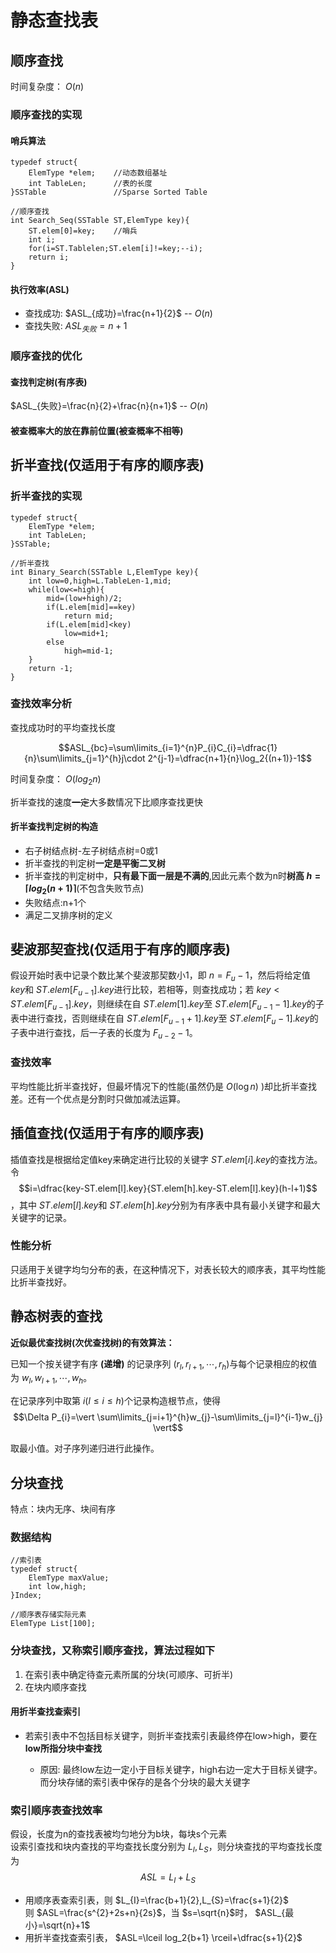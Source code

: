 # 静态查找表

## 顺序查找

时间复杂度： $O(n)$

### 顺序查找的实现

#### 哨兵算法

    typedef struct{
        ElemType *elem;    //动态数组基址
        int TableLen;      //表的长度
    }SSTable               //Sparse Sorted Table

    //顺序查找
    int Search_Seq(SSTable ST,ElemType key){
        ST.elem[0]=key;    //哨兵
        int i;
        for(i=ST.Tablelen;ST.elem[i]!=key;--i);
        return i;
    }

#### 执行效率(ASL)

- 查找成功:  $ASL_{成功}=\frac{n+1}{2}$ -- $O(n)$
- 查找失败: $ASL_{失败}=n+1$

### 顺序查找的优化

#### 查找判定树(有序表)

$ASL_{失败}=\frac{n}{2}+\frac{n}{n+1}$ -- $O(n)$

#### 被查概率大的放在靠前位置(被查概率不相等)

## 折半查找(仅适用于有序的顺序表)

### 折半查找的实现

    typedef struct{
        ElemType *elem;
        int TableLen;
    }SSTable;

    //折半查找
    int Binary_Search(SSTable L,ElemType key){
        int low=0,high=L.TableLen-1,mid;
        while(low<=high){
            mid=(low+high)/2;
            if(L.elem[mid]==key)
                return mid;
            if(L.elem[mid]<key)
                low=mid+1;
            else
                high=mid-1;
        }
        return -1;
    }

### 查找效率分析

查找成功时的平均查找长度

$$ASL_{bc}=\sum\limits_{i=1}^{n}P_{i}C_{i}=\dfrac{1}{n}\sum\limits_{j=1}^{h}j\cdot 2^{j-1}=\dfrac{n+1}{n}\log_2{(n+1)}-1$$

时间复杂度： $O(log_2{n})$

折半查找的速度~~一定~~大多数情况下比顺序查找更快

#### 折半查找判定树的构造

- 右子树结点树-左子树结点树=0或1
- 折半查找的判定树**一定是平衡二叉树**
- 折半查找的判定树中，**只有最下面一层是不满的**,因此元素个数为n时**树高 $h=\lceil log_2{(n+1)} \rceil$**(不包含失败节点)
- 失败结点:n+1个
- 满足二叉排序树的定义

## 斐波那契查找(仅适用于有序的顺序表)

假设开始时表中记录个数比某个斐波那契数小1，即 $n=F_{u}-1$，然后将给定值 $key$和 $ST.elem[F_{u-1}].key$进行比较，若相等，则查找成功；若 $key < ST.elem[F_{u-1}].key$，则继续在自 $ST.elem[1].key$至 $ST.elem[F_{u-1}-1].key$的子表中进行查找，否则继续在自 $ST.elem[F_{u-1}+1].key$至 $ST.elem[F_{u}-1].key$的子表中进行查找，后一子表的长度为 $F_{u-2}-1$。

### 查找效率

平均性能比折半查找好，但最坏情况下的性能(虽然仍是 $O(\log{n})$ )却比折半查找差。还有一个优点是分割时只做加减法运算。

## 插值查找(仅适用于有序的顺序表)

插值查找是根据给定值key来确定进行比较的关键字 $ST.elem[i].key$的查找方法。令 $$i=\dfrac{key-ST.elem[l].key}{ST.elem[h].key-ST.elem[l].key}(h-l+1)$$，其中 $ST.elem[l].key$和 $ST.elem[h].key$分别为有序表中具有最小关键字和最大关键字的记录。

### 性能分析

只适用于关键字均匀分布的表，在这种情况下，对表长较大的顺序表，其平均性能比折半查找好。

## 静态树表的查找

**近似最优查找树(次优查找树)的有效算法：**

已知一个按关键字有序 **(递增)** 的记录序列 $(r_{l},r_{l+1},\cdots,r_{h})$与每个记录相应的权值为 $w_{l},w_{l+1},\cdots,w_{h}$。

在记录序列中取第 $i(l\leq i\leq h)$个记录构造根节点，使得
$$\Delta P_{i}=\vert \sum\limits_{j=i+1}^{h}w_{j}-\sum\limits_{j=l}^{i-1}w_{j} \vert$$

取最小值。对子序列递归进行此操作。

## 分块查找

特点：块内无序、块间有序

### 数据结构

    //索引表
    typedef struct{
        ElemType maxValue;
        int low,high;
    }Index;

    //顺序表存储实际元素
    ElemType List[100];

### 分块查找，又称索引顺序查找，算法过程如下

1. 在索引表中确定待查元素所属的分块(可顺序、可折半)
2. 在块内顺序查找

#### 用折半查找查索引

- 若索引表中不包括目标关键字，则折半查找索引表最终停在low>high，要在**low所指分块中查找**

  - 原因: 最终low左边一定小于目标关键字，high右边一定大于目标关键字。而分块存储的索引表中保存的是各个分块的最大关键字

### 索引顺序表查找效率

假设，长度为n的查找表被均匀地分为b块，每块s个元素  
设索引查找和块内查找的平均查找长度分别为 $L_{I},L_{S}$，则分块查找的平均查找长度为 $$ASL=L_{I}+L_{S}$$  

- 用顺序表查索引表，则 $L_{I}=\frac{b+1}{2},L_{S}=\frac{s+1}{2}$  
则 $ASL=\frac{s^{2}+2s+n}{2s}$，当 $s=\sqrt{n}$时， $ASL_{最小}=\sqrt{n}+1$
- 用折半查找查索引表， $ASL=\lceil log_2{b+1} \rceil+\dfrac{s+1}{2}$
